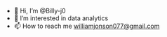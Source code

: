 - 👋 Hi, I’m @Billy-j0
- 👀 I’m interested in data analytics
- 📫 How to reach me williamjonson077@gmail.com

<!---
Billy-j0/Billy-j0 is a ✨ special ✨ repository because its `README.md` (this file) appears on your GitHub profile.
You can click the Preview link to take a look at your changes.
--->
